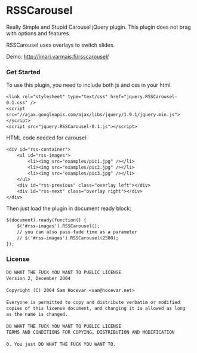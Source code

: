 # RSSCarousel

Really Simple and Stupid Carousel jQuery plugin. This plugin does not brag with options and features.  

RSSCarousel uses overlays to switch slides.  

Demo: http://imari.varmais.fi/rsscarousel/

### Get Started

To use this plugin, you need to include both js and css in your html.

	<link rel="stylesheet" type="text/css" href="jquery.RSSCarousel-0.1.css" />
	<script src="//ajax.googleapis.com/ajax/libs/jquery/1.9.1/jquery.min.js"></script>
	<script src="jquery.RSSCarousel-0.1.js"></script>

HTML code needed for carousel:

	<div id="rss-container">
		<ul id="rss-images">
			<li><img src="examples/pic1.jpg" /></li>
			<li><img src="examples/pic2.jpg" /></li>
			<li><img src="examples/pic3.jpg" /></li>
		</ul>
		<div id="rss-previous" class="overlay left"></div>
		<div id="rss-next" class="overlay right"></div>
	</div>

Then just load the plugin in document ready block:

	$(document).ready(function() {
		$('#rss-images').RSSCarousel();
		// you can also pass fade time as a parameter
		// $('#rss-images').RSSCarousel(2500);
	});


### License

	DO WHAT THE FUCK YOU WANT TO PUBLIC LICENSE 
    Version 2, December 2004 

 	Copyright (C) 2004 Sam Hocevar <sam@hocevar.net> 

 	Everyone is permitted to copy and distribute verbatim or modified 
 	copies of this license document, and changing it is allowed as long 
 	as the name is changed. 

    DO WHAT THE FUCK YOU WANT TO PUBLIC LICENSE 
   	TERMS AND CONDITIONS FOR COPYING, DISTRIBUTION AND MODIFICATION 

 	0. You just DO WHAT THE FUCK YOU WANT TO.